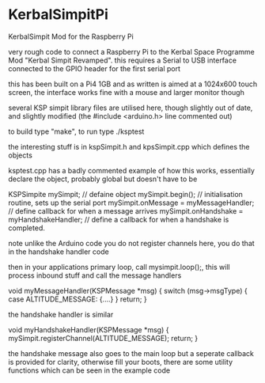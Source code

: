 # KerbalSimpitPi
KerbalSimpit Mod for the Raspberry Pi

very rough code to connect a Raspberry Pi to the Kerbal Space Programme Mod "Kerbal Simpit Revamped". 
this requires a Serial to USB interface connected to the GPIO header for the first serial port

this has been built on a Pi4 1GB and as written is aimed at a 1024x600 touch screen, the interface works fine with a mouse and larger monitor though

several KSP simpit library files are utilised here, though slightly out of date, and slightly modified (the #include <arduino.h> line commented out)

to build type "make", to run type ./ksptest

the interesting stuff is in kspSimpit.h and kpsSimpit.cpp which defines the objects

ksptest.cpp has a badly commented example of how this works, essentially declare the object, probably global but doesn't have to be

KSPSimpite mySimpit;    // defaine object
mySimpit.begin();       // initialisation routine, sets up the serial port
mySimpit.onMessage = myMessageHandler;      // define callback for when a message arrives
mySimpit.onHandshake = myHandshakeHandler;  // define a callback for when a handshake is completed.

note unlike the Arduino code you do not register channels here, you do that in the handshake handler code

then in your applications primary loop, call mysimpit.loop();, this will process inbound stuff and call the message handlers

void myMessageHandler(KSPMessage *msg)
{
 switch (msg->msgType)
 {
  case ALTITUDE_MESSAGE:
  {....}
 }
 return; 
}

the handshake handler is similar

void myHandshakeHandler(KSPMessage *msg)
{
 mySimpit.registerChannel(ALTITUDE_MESSAGE);
 return;
}

the handshake message also goes to the main loop but a seperate callback is provided for clarity, otherwise fill your boots, there are some utility functions which can be seen in the example code
